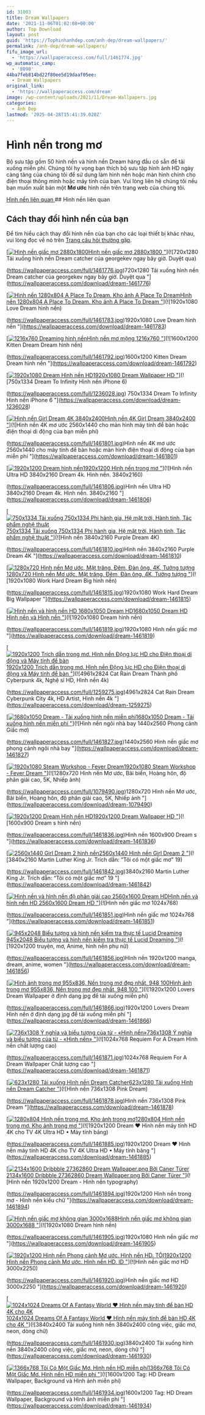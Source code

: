 ```yaml
---
id: 31003
title: Dream Wallpapers
date: '2021-11-06T01:02:08+00:00'
author: Top Download
layout: post
guid: 'https://Tophinhanhdep.com/anh-dep/dream-wallpapers/'
permalink: /anh-dep/dream-wallpapers/
fifu_image_url:
  - 'https://wallpaperaccess.com/full/1461774.jpg'
wp_automatic_camp:
  - '8098'
44ba7feb814bd22f80ee5d19daaf05ee:
  - Dream Wallpapers
original_link:
  - 'https://wallpaperaccess.com/dream'
image: /wp-content/uploads/2021/11/Dream-Wallpapers.jpg
categories:
  - Ảnh Đẹp
lastmod: '2025-04-28T15:41:39.028Z'
---
```

# Hình nền trong mơ

Bộ sưu tập gồm 50 hình nền và hình nền Dream hàng đầu có sẵn để tải xuống miễn phí. Chúng tôi hy vọng bạn thích bộ sưu tập hình ảnh HD ngày càng tăng của chúng tôi để sử dụng làm hình nền hoặc màn hình chính cho điện thoại thông minh hoặc máy tính của bạn. Vui lòng liên hệ chúng tôi nếu bạn muốn xuất bản một **Mơ ước** hình nền trên trang web của chúng tôi.

[Hình nền liên quan ](#related) ## Hình nền liên quan

## Cách thay đổi hình nền của bạn

Để tìm hiểu cách thay đổi hình nền của bạn cho các loại thiết bị khác nhau, vui lòng đọc về nó trên [Trang câu hỏi thường gặp](https://tophinhanhdep.com/faq/).

  
[[![Hình nền giấc mơ 2880x1800](https://wallpaperaccess.com/full/1461774.jpg)Hình nền giấc mơ 2880x1800 "](https://wallpaperaccess.com/download/dream-1461774)](![720x1280 Tải xuống hình nền Dream catcher của georgekev ngay bây giờ.  Duyệt qua)

(https://wallpaperaccess.com/full/1461776.jpg)720x1280 Tải xuống hình nền Dream catcher của georgekev ngay bây giờ. Duyệt qua "](https://wallpaperaccess.com/download/dream-1461776)

[[![Hình nền 1280x804 A Place To Dream.  Kho ảnh A Place To Dream](https://wallpaperaccess.com/full/1461777.jpg)Hình nền 1280x804 A Place To Dream. Kho ảnh A Place To Dream "](https://wallpaperaccess.com/download/dream-1461777)](![1920x1080 Love Dream hình nền)

(https://wallpaperaccess.com/full/1461783.jpg)1920x1080 Love Dream hình nền "](https://wallpaperaccess.com/download/dream-1461783)

[[![1216x760 Dreaming hình nền](https://wallpaperaccess.com/full/1461789.jpg)Hình nền mơ mộng 1216x760 "](https://wallpaperaccess.com/download/dream-1461789)](![1600x1200 Kitten Dream Dream hình nền)

(https://wallpaperaccess.com/full/1461792.jpg)1600x1200 Kitten Dream Dream hình nền "](https://wallpaperaccess.com/download/dream-1461792)

[[![1920x1080 Dream Hình nền HD](https://wallpaperaccess.com/full/1317969.jpg)1920x1080 Dream Wallpaper HD "](https://wallpaperaccess.com/download/dream-1317969)](![750x1334 Dream To Infinity Hình nền iPhone 6)

(https://wallpaperaccess.com/full/1236028.jpg) 750x1334 Dream To Infinity Hình nền iPhone 6 "](https://wallpaperaccess.com/download/dream-1236028)

[[![Hình nền Girl Dream 4K 3840x2400](https://wallpaperaccess.com/full/1461795.jpg)Hình nền 4K Girl Dream 3840x2400 "](https://wallpaperaccess.com/download/dream-1461795)](![Hình nền 4K mơ ước 2560x1440 cho màn hình máy tính để bàn hoặc điện thoại di động của bạn miễn phí)

(https://wallpaperaccess.com/full/1461801.jpg)Hình nền 4K mơ ước 2560x1440 cho máy tính để bàn hoặc màn hình điện thoại di động của bạn miễn phí "](https://wallpaperaccess.com/download/dream-1461801)

[[![1920x1200 Dream hình nền](https://wallpaperaccess.com/full/1461804.jpg)1920x1200 Hình nền trong mơ "](https://wallpaperaccess.com/download/dream-1461804)](![Hình nền Ultra HD 3840x2160 Dream 4k.  Hình nền.  3840x2160)

(https://wallpaperaccess.com/full/1461806.jpg)Hình nền Ultra HD 3840x2160 Dream 4k. Hình nền. 3840x2160 "](https://wallpaperaccess.com/download/dream-1461806)

[[![750x1334 Tải xuống 750x1334 Phi hành gia, Hệ mặt trời, Hành tinh, Tác phẩm nghệ thuật](https://wallpaperaccess.com/full/1461807.jpg)750x1334 Tải xuống 750x1334 Phi hành gia, Hệ mặt trời, Hành tinh, Tác phẩm nghệ thuật "](https://wallpaperaccess.com/download/dream-1461807)](![Hình nền 3840x2160 Purple Dream 4K)

(https://wallpaperaccess.com/full/1461810.jpg)Hình nền 3840x2160 Purple Dream 4K "](https://wallpaperaccess.com/download/dream-1461810)

[[![1280x720 Hình nền Mơ ước, Mặt trăng, Đêm, Đàn ông, 4K, Tưởng tượng](https://wallpaperaccess.com/full/1461814.jpg)1280x720 Hình nền Mơ ước, Mặt trăng, Đêm, Đàn ông, 4K, Tưởng tượng "](https://wallpaperaccess.com/download/dream-1461814)](![1920x1080 Work Hard Dream Big hình nền)

(https://wallpaperaccess.com/full/1461815.jpg)1920x1080 Work Hard Dream Big Wallpaper "](https://wallpaperaccess.com/download/dream-1461815)

[[![Hình nền và hình nền HD 1680x1050 Dream HD](https://wallpaperaccess.com/full/1461817.jpg)1680x1050 Dream HD Hình nền và Hình nền "](https://wallpaperaccess.com/download/dream-1461817)](![1920x1080 Dream hình nền)

(https://wallpaperaccess.com/full/1461819.jpg)1920x1080 Hình nền giấc mơ "](https://wallpaperaccess.com/download/dream-1461819)

[ [![1920x1200 Trích dẫn trong mơ.  Hình nền Động lực HD cho Điện thoại di động và Máy tính để bàn](https://wallpaperaccess.com/full/1078333.jpg)1920x1200 Trích dẫn trong mơ. Hình nền Động lực HD cho Điện thoại di động và Máy tính để bàn "](https://wallpaperaccess.com/download/dream-1078333)](![4961x2824 Cat Rain Dream Thành phố Cyberpunk 4k, Nghệ sĩ HD, Hình nền 4k)

(https://wallpaperaccess.com/full/1259275.jpg)4961x2824 Cat Rain Dream Cyberpunk City 4k, HD Artist, Hình nền 4k "](https://wallpaperaccess.com/download/dream-1259275)

[[![1680x1050 Dream - Tải xuống hình nền miễn phí](https://wallpaperaccess.com/full/1461826.jpg)1680x1050 Dream - Tải xuống hình nền miễn phí "](https://wallpaperaccess.com/download/dream-1461826)](![Hình nền ngôi nhà bay 1440x2560 Phong cảnh Giấc mơ)

(https://wallpaperaccess.com/full/1461827.jpg)1440x2560 Hình nền giấc mơ phong cảnh ngôi nhà bay "](https://wallpaperaccess.com/download/dream-1461827)

[[![1920x1080 Steam Workshop - Fever Dream](https://wallpaperaccess.com/full/813818.jpg)1920x1080 Steam Workshop - Fever Dream "](https://wallpaperaccess.com/download/dream-813818)](![1280x720 Hình nền Mơ ước, Bãi biển, Hoàng hôn, độ phân giải cao, 5K, Nhiếp ảnh)

(https://wallpaperaccess.com/full/1079490.jpg)1280x720 Hình nền Mơ ước, Bãi biển, Hoàng hôn, độ phân giải cao, 5K, Nhiếp ảnh "](https://wallpaperaccess.com/download/dream-1079490)

[[![1920x1200 Dream Hình nền HD](https://wallpaperaccess.com/full/1461831.jpg)1920x1200 Dream Wallpaper HD "](https://wallpaperaccess.com/download/dream-1461831)](![1600x900 Dream s hình nền)

(https://wallpaperaccess.com/full/1461836.jpg)Hình nền 1600x900 Dream s "](https://wallpaperaccess.com/download/dream-1461836)

[[![2560x1440 Girl Dream 2 hình nền](https://wallpaperaccess.com/full/1461839.jpg)2560x1440 Hình nền Girl Dream 2 "](https://wallpaperaccess.com/download/dream-1461839)](![3840x2160 Martin Luther King Jr. Trích dẫn: “Tôi có một giấc mơ” 19)

(https://wallpaperaccess.com/full/1461842.jpg)3840x2160 Martin Luther King Jr. Trích dẫn: “Tôi có một giấc mơ” 19 "](https://wallpaperaccess.com/download/dream-1461842)

[[![Hình nền và hình nền độ phân giải cao 2560x1600 Dream HD](https://wallpaperaccess.com/full/1461849.jpg)Hình nền và hình nền HD 2560x1600 Dream HD "](https://wallpaperaccess.com/download/dream-1461849)](![Hình nền giấc mơ 1024x768)

(https://wallpaperaccess.com/full/1461851.jpg)Hình nền giấc mơ 1024x768 "](https://wallpaperaccess.com/download/dream-1461851)

[[![945x2048 Biểu tượng và hình nền kiểm tra thực tế Lucid Dreaming](https://wallpaperaccess.com/full/1461855.jpg)945x2048 Biểu tượng và hình nền kiểm tra thực tế Lucid Dreaming "](https://wallpaperaccess.com/download/dream-1461855)](![1920x1200 truyện, mơ, Anime, hình nền phụ nữ)

(https://wallpaperaccess.com/full/1461856.jpg)Hình nền 1920x1200 manga, dream, anime, women "](https://wallpaperaccess.com/download/dream-1461856)

[[![Hình ảnh trong mơ 955x836, Nền trong mơ đẹp nhất, 948 100](https://wallpaperaccess.com/full/1461862.jpg)Hình ảnh trong mơ 955x836, Nền trong mơ đẹp nhất, 948 100 "](https://wallpaperaccess.com/download/dream-1461862)](![1920x1200 Lovers Dream Wallpaper ở định dạng jpg để tải xuống miễn phí)

(https://wallpaperaccess.com/full/1461866.jpg)1920x1200 Lovers Dream Hình nền ở định dạng jpg để tải xuống miễn phí "](https://wallpaperaccess.com/download/dream-1461866)

[[![736x1308 Ý nghĩa và biểu tượng của từ - «Hình nền»](https://wallpaperaccess.com/full/58718.jpg)736x1308 Ý nghĩa và biểu tượng của từ - «Hình nền» "](https://wallpaperaccess.com/download/dream-58718)](![1024x768 Requiem For A Dream Hình nền chất lượng cao)

(https://wallpaperaccess.com/full/1461871.jpg)1024x768 Requiem For A Dream Wallpaper Chất lượng cao "](https://wallpaperaccess.com/download/dream-1461871)

[[![623x1280 Tải xuống Hình nền Dream Catcher](https://wallpaperaccess.com/full/1461874.jpg)623x1280 Tải xuống Hình nền Dream Catcher "](https://wallpaperaccess.com/download/dream-1461874)](![Hình nền 736x1308 Pink Dream)

(https://wallpaperaccess.com/full/1461878.jpg)Hình nền 736x1308 Pink Dream "](https://wallpaperaccess.com/download/dream-1461878)

[[![1280x804 Hình nền trong mơ.  Kho ảnh trong mơ](https://wallpaperaccess.com/full/1461879.jpg)1280x804 Hình nền trong mơ. Kho ảnh trong mơ "](https://wallpaperaccess.com/download/dream-1461879)](![1920x1200 Dream ❤ Hình nền máy tính HD 4K cho TV 4K Ultra HD • Máy tính bảng)

(https://wallpaperaccess.com/full/1461885.jpg)1920x1200 Dream ❤ Hình nền máy tính HD 4K cho TV 4K Ultra HD • Máy tính bảng "](https://wallpaperaccess.com/download/dream-1461885)

[[![2134x1600 Dribbble 27362860 Dream Wallpaper.png Bởi Caner Türer](https://wallpaperaccess.com/full/1461892.png)2134x1600 Dribbble 27362860 Dream Wallpaper.png Bởi Caner Türer "](https://wallpaperaccess.com/download/dream-1461892)](![Hình nền 1920x1200 Dream - Hình nền typography)

(https://wallpaperaccess.com/full/1461894.jpg)1920x1200 Hình nền trong mơ - Hình nền kiểu chữ "](https://wallpaperaccess.com/download/dream-1461894)

[[![Hình nền giấc mơ không gian 3000x1688](https://wallpaperaccess.com/full/1461903.jpg)Hình nền giấc mơ không gian 3000x1688 "](https://wallpaperaccess.com/download/dream-1461903)](![1920x1080 Dream hình nền)

(https://wallpaperaccess.com/full/1461905.jpg)1920x1080 Hình nền giấc mơ "](https://wallpaperaccess.com/download/dream-1461905)

[[![1920x1200 Hình nền Phong cảnh Mơ ước.  Hình nền HD.  TÔI](https://wallpaperaccess.com/full/1461914.jpg)1920x1200 Hình nền Phong cảnh Mơ ước. Hình nền HD. ID "](https://wallpaperaccess.com/download/dream-1461914)](![Hình nền giấc mơ HD 3000x2250)

(https://wallpaperaccess.com/full/1461920.jpg)Hình nền giấc mơ HD 3000x2250 "](https://wallpaperaccess.com/download/dream-1461920)

[[![1024x1024 Dreams Of A Fantasy World ❤ Hình nền máy tính để bàn HD 4K cho 4K](https://wallpaperaccess.com/full/1461926.jpg)1024x1024 Dreams Of A Fantasy World ❤ Hình nền máy tính để bàn HD 4K cho 4K "](https://wallpaperaccess.com/download/dream-1461926)](![3840x2400 Tải xuống hình nền 3840x2400 công việc, giấc mơ, neon, dòng chữ)

(https://wallpaperaccess.com/full/1461930.jpg)3840x2400 Tải xuống hình nền 3840x2400 công việc, giấc mơ, neon, dòng chữ "](https://wallpaperaccess.com/download/dream-1461930)

[[![1366x768 Tôi Có Một Giấc Mơ.  Hình nền HD miễn phí](https://wallpaperaccess.com/full/1318285.jpg)1366x768 Tôi Có Một Giấc Mơ. Hình nền HD miễn phí "](https://wallpaperaccess.com/download/dream-1318285)](![1600x1200 Tag: HD Dream Wallpaper, Background và Hình ảnh miễn phí)

(https://wallpaperaccess.com/full/1461934.jpg)1600x1200 Tag: HD Dream Wallpaper, Background và Hình ảnh miễn phí "](https://wallpaperaccess.com/download/dream-1461934)
